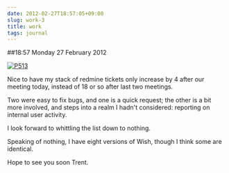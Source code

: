 ```yaml
---
date: 2012-02-27T18:57:05+09:00
slug: work-3
title: work
tags: journal
---
```


##18:57 Monday 27 February 2012

[![P513](http://getfile7.posterous.com/getfile/files.posterous.com/thunderrabbit/grDuChAhBmtzJlFfmtqfulnniDFvvEcjCIDpvdCekIejxpEwJqemGCChCBfc/p513.jpg.scaled500.jpg)](http://getfile1.posterous.com/getfile/files.posterous.com/thunderrabbit/grDuChAhBmtzJlFfmtqfulnniDFvvEcjCIDpvdCekIejxpEwJqemGCChCBfc/p513.jpg.scaled1000.jpg)

Nice to have my stack of redmine tickets only increase by 4 after our meeting today, instead of 18 or so after last two meetings.  

Two were easy to fix bugs, and one is a quick request; the other is a bit more involved, and steps into a realm I hadn't considered: reporting on internal user activity.

I look forward to whittling the list down to nothing.

Speaking of nothing, I have eight versions of Wish, though I think some are identical. 

Hope to see you soon Trent.

